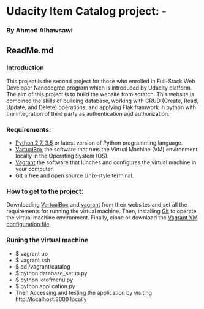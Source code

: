 # Udacity Item Catalog project: -
### By Ahmed Alhawsawi
## ReadMe.md 

### Introduction
This project is the second project for those who enrolled in Full-Stack Web Developer Nanodegree program which is introduced by Udacity platform. The aim of this project is to build the website from scratch. This website is combined the skills of building database, working with CRUD (Create, Read, Update, and Delete) operations, and applying Flak framwork in python with the integration of third party as authentication and authorization. 

### Requirements:  
- [Python 2.7, 3.5](https://www.python.org/) or latest version of Python programming language.
- [VartualBox](https://www.virtualbox.org/) the software that runs the Virtual Machine (VM) environment locally in the Operating System (OS).
- [Vagrant](https://www.vagrantup.com/) the software that lunches and configures the virtual machine in your computer.
- [Git](https://www.git-scm.com/) a free and open source Unix-style terminal. 

### How to get to the project: 
Downloading [VartualBox](https://www.virtualbox.org/) and [vagrant](https://www.vagrantup.com/) from their websites and set all the requirements for running the virtual machine. Then, installing [Git](https://www.git-scm.com/) to operate the virtual machine environment. Finally, clone or download the [Vagrant VM configuration file](https://github.com/udacity/fullstack-nanodegree-vm).

### Runing the virtual machine
- $ vagrant up
- $ vagrant ssh
- $ cd  /vagrant/catalog 
- $ python database_setup.py
- $ python lotofmenu.py
- $ python application.py
- Then Accessing and testing the application by visiting http://localhost:8000 locally
